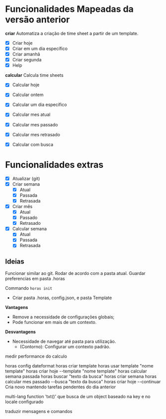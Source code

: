# Funcionalidades Mapeadas da versão anterior

**criar**
Automatiza a criação de time sheet a partir de um template.

- [x] Criar hoje
- [x] Criar em um dia específico
- [x] Criar amanhã
- [x] Criar segunda
- [x] Help

**calcular**
Calcula time sheets

- [x] Calcular hoje
- [x] Calcular ontem
- [x] Calcular um dia específico
- [x] Calcular mes atual
- [x] Calcular mes passado
- [x] Calcular mes retrasado
- [x] Calcular com busca


# Funcionalidades extras
- [x] Atualizar (git)
- [x] Criar semana
  - [x] Atual
  - [x] Passada
  - [x] Retrasada
- [x] Criar mês
  - [x] Atual
  - [x] Passado
  - [x] Retrasado
- [x] Calcular semana
  - [x] Atual
  - [x] Passada
  - [x] Retrasada

## Ideias
Funcionar similar ao git.
Rodar de acordo com a pasta atual.
Guardar preferencias em pasta .horas

Commando `horas init`
  - Criar pasta .horas, config.json, e pasta Template

  **Vantagens**
  - Remove a necessidade de configurações globais;
  - Pode funcionar em mais de um contexto.

  **Desvantagens**
  - Necessidade de navegar até pasta para utilização.
    - (Contorno): Configurar um contexto padrão.

medir performance do calculo

horas config dateformat
horas criar template
horas usar template "nome template"
horas criar hoje --template "nome template"
horas calcular semana passada
horas buscar "texto da busca"
horas criar semana
horas calcular mes passado --busca "texto da busca"
horas criar hoje --continuar
  Cria novo mantendo tarefas pendentes do dia anterior


multi-lang
  function 'txt(<key>)' que busca de um object baseado na key e no locale configurado

  traduzir mensagens e comandos
